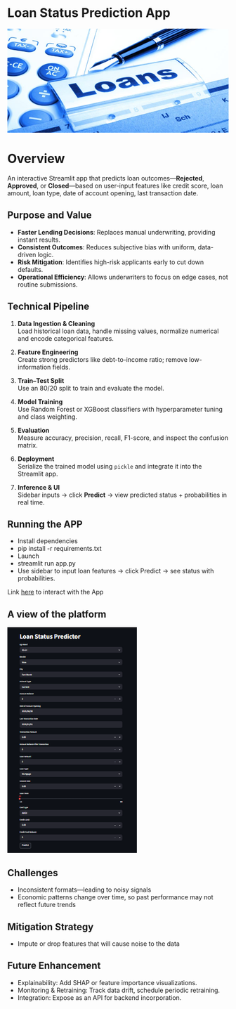 # Loan Status Prediction App
![](loans.jpg)

# Overview
An interactive Streamlit app that predicts loan outcomes—**Rejected**, **Approved**, or **Closed**—based on user-input features like credit score, loan amount, loan type, date of account opening, last transaction date.

## Purpose and Value

- **Faster Lending Decisions**: Replaces manual underwriting, providing instant results.
- **Consistent Outcomes**: Reduces subjective bias with uniform, data-driven logic.
- **Risk Mitigation**: Identifies high-risk applicants early to cut down defaults.
- **Operational Efficiency**: Allows underwriters to focus on edge cases, not routine submissions.

## Technical Pipeline

1. **Data Ingestion & Cleaning**  
   Load historical loan data, handle missing values, normalize numerical and encode categorical features.

2. **Feature Engineering**  
   Create strong predictors like debt-to-income ratio; remove low-information fields.

3. **Train–Test Split**  
   Use an 80/20 split to train and evaluate the model.

4. **Model Training**  
   Use Random Forest or XGBoost classifiers with hyperparameter tuning and class weighting.

5. **Evaluation**  
   Measure accuracy, precision, recall, F1-score, and inspect the confusion matrix.

6. **Deployment**  
   Serialize the trained model using `pickle` and integrate it into the Streamlit app.

7. **Inference & UI**  
   Sidebar inputs → click **Predict** → view predicted status + probabilities in real time.
   

## Running the APP
- Install dependencies
- pip install -r requirements.txt
- Launch
- streamlit run app.py
- Use sidebar to input loan features → click Predict → see status with probabilities.

Link [here](https://my-loan-status.streamlit.app/) to interact with the App 



## A view of the platform
![](loan_status_prediction.png)


## Challenges
- Inconsistent formats—leading to noisy signals 
- Economic patterns change over time, so past performance may not reflect future trends 

## Mitigation Strategy
- Impute or drop features that will cause noise to the data

## Future Enhancement
- Explainability: Add SHAP or feature importance visualizations.
- Monitoring & Retraining: Track data drift, schedule periodic retraining.
- Integration: Expose as an API for backend incorporation.

